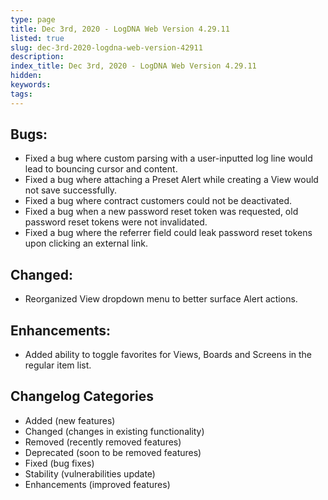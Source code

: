 ```yaml
---
type: page
title: Dec 3rd, 2020 - LogDNA Web Version 4.29.11
listed: true
slug: dec-3rd-2020-logdna-web-version-42911
description: 
index_title: Dec 3rd, 2020 - LogDNA Web Version 4.29.11
hidden: 
keywords: 
tags: 
---
```





## Bugs:
- Fixed a bug where custom parsing with a user-inputted log line would lead to bouncing cursor and content.
- Fixed a bug where attaching a Preset Alert while creating a View would not save successfully.
- Fixed a bug where contract customers could not be deactivated.
- Fixed a bug when a new password reset token was requested, old password reset tokens were not invalidated.
- Fixed a bug where the referrer field could leak password reset tokens upon clicking an external link.

## Changed:
- Reorganized View dropdown menu to better surface Alert actions.

## Enhancements:
- Added ability to toggle favorites for Views, Boards and Screens in the regular item list.


## Changelog Categories
* Added (new features)
* Changed (changes in existing functionality)
* Removed (recently removed features)
* Deprecated (soon to be removed features)
* Fixed (bug fixes)
* Stability (vulnerabilities update)
* Enhancements (improved features)

